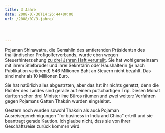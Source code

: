 ```yaml
---
title: 3 Jahre
date: 2008-07-30T14:26:44+00:00
url: /2008/07/3-jahre/




---
```

Pojaman Shinawatra, die Gemahlin des amtierenden Präsidenten des thailändischen Profigolferverbands, wurde eben wegen Steuerhinterziehung [zu drei Jahren Haft verurteilt][1]. Sie hat wohl gemeinsam mit ihrem Stiefbruder und ihrer Sekretärin oder Haushälterin (je nach Publikation variierend) 546 Millionen Baht an Steuern nicht bezahlt. Das sind mehr als 10 Millionen Euro.

Sie hat natürlich alles abgestritten, aber das hat ihr nichts genutzt, denn die Richter des Landes sind gerade auf einem putschartigen Trip. Diesen Monat durften schon drei Minister ihre Büros räumen und zwei weitere Verfahren gegen Pojamans Gatten Thaksin wurden eingeleitet.

Gestern noch wurden sowohl Thaksin als auch Pojaman Ausreisegenehmigungen "for business in India and China" erteilt und sie beantragt gerade Kaution. Ich glaube nicht, dass sie von ihrer Geschäftsreise zurück kommen wird.

 [1]: http://nationmultimedia.com/2008/07/31/headlines/headlines_30079445.php
